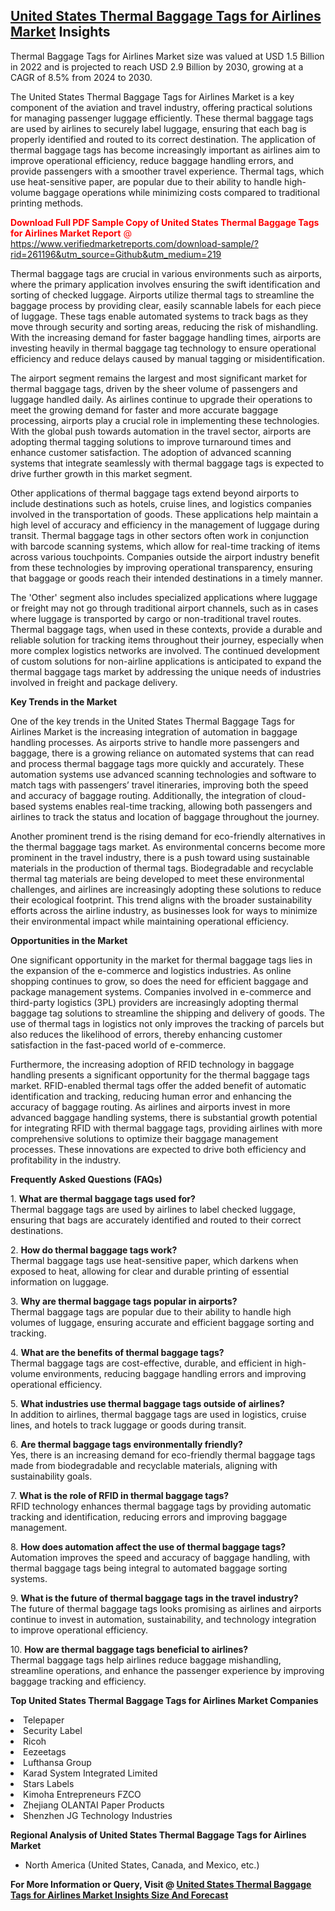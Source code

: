 <h2><a href="https://www.verifiedmarketreports.com/download-sample/?rid=261196&amp;utm_source=Github&amp;utm_medium=219" target="_blank">United States Thermal Baggage Tags for Airlines Market</a> Insights</h2><p>Thermal Baggage Tags for Airlines Market size was valued at USD 1.5 Billion in 2022 and is projected to reach USD 2.9 Billion by 2030, growing at a CAGR of 8.5% from 2024 to 2030.</p><p><div> <p>The United States Thermal Baggage Tags for Airlines Market is a key component of the aviation and travel industry, offering practical solutions for managing passenger luggage efficiently. These thermal baggage tags are used by airlines to securely label luggage, ensuring that each bag is properly identified and routed to its correct destination. The application of thermal baggage tags has become increasingly important as airlines aim to improve operational efficiency, reduce baggage handling errors, and provide passengers with a smoother travel experience. Thermal tags, which use heat-sensitive paper, are popular due to their ability to handle high-volume baggage operations while minimizing costs compared to traditional printing methods.</p> <p><p><span class=""><span style="color: #ff0000;"><strong>Download Full PDF Sample Copy of United States Thermal Baggage Tags for Airlines Market Report</strong> @ </span><a href="https://www.verifiedmarketreports.com/download-sample/?rid=261196&amp;utm_source=Github&amp;utm_medium=219" target="_blank">https://www.verifiedmarketreports.com/download-sample/?rid=261196&amp;utm_source=Github&amp;utm_medium=219</a></span></p></p> <p>Thermal baggage tags are crucial in various environments such as airports, where the primary application involves ensuring the swift identification and sorting of checked luggage. Airports utilize thermal tags to streamline the baggage process by providing clear, easily scannable labels for each piece of luggage. These tags enable automated systems to track bags as they move through security and sorting areas, reducing the risk of mishandling. With the increasing demand for faster baggage handling times, airports are investing heavily in thermal baggage tag technology to ensure operational efficiency and reduce delays caused by manual tagging or misidentification.</p> <p>The airport segment remains the largest and most significant market for thermal baggage tags, driven by the sheer volume of passengers and luggage handled daily. As airlines continue to upgrade their operations to meet the growing demand for faster and more accurate baggage processing, airports play a crucial role in implementing these technologies. With the global push towards automation in the travel sector, airports are adopting thermal tagging solutions to improve turnaround times and enhance customer satisfaction. The adoption of advanced scanning systems that integrate seamlessly with thermal baggage tags is expected to drive further growth in this market segment.</p> <p>Other applications of thermal baggage tags extend beyond airports to include destinations such as hotels, cruise lines, and logistics companies involved in the transportation of goods. These applications help maintain a high level of accuracy and efficiency in the management of luggage during transit. Thermal baggage tags in other sectors often work in conjunction with barcode scanning systems, which allow for real-time tracking of items across various touchpoints. Companies outside the airport industry benefit from these technologies by improving operational transparency, ensuring that baggage or goods reach their intended destinations in a timely manner.</p> <p>The 'Other' segment also includes specialized applications where luggage or freight may not go through traditional airport channels, such as in cases where luggage is transported by cargo or non-traditional travel routes. Thermal baggage tags, when used in these contexts, provide a durable and reliable solution for tracking items throughout their journey, especially when more complex logistics networks are involved. The continued development of custom solutions for non-airline applications is anticipated to expand the thermal baggage tags market by addressing the unique needs of industries involved in freight and package delivery.</p> <p><strong>Key Trends in the Market</strong></p> <p>One of the key trends in the United States Thermal Baggage Tags for Airlines Market is the increasing integration of automation in baggage handling processes. As airports strive to handle more passengers and baggage, there is a growing reliance on automated systems that can read and process thermal baggage tags more quickly and accurately. These automation systems use advanced scanning technologies and software to match tags with passengers’ travel itineraries, improving both the speed and accuracy of baggage routing. Additionally, the integration of cloud-based systems enables real-time tracking, allowing both passengers and airlines to track the status and location of baggage throughout the journey.</p> <p>Another prominent trend is the rising demand for eco-friendly alternatives in the thermal baggage tags market. As environmental concerns become more prominent in the travel industry, there is a push toward using sustainable materials in the production of thermal tags. Biodegradable and recyclable thermal tag materials are being developed to meet these environmental challenges, and airlines are increasingly adopting these solutions to reduce their ecological footprint. This trend aligns with the broader sustainability efforts across the airline industry, as businesses look for ways to minimize their environmental impact while maintaining operational efficiency.</p> <p><strong>Opportunities in the Market</strong></p> <p>One significant opportunity in the market for thermal baggage tags lies in the expansion of the e-commerce and logistics industries. As online shopping continues to grow, so does the need for efficient baggage and package management systems. Companies involved in e-commerce and third-party logistics (3PL) providers are increasingly adopting thermal baggage tag solutions to streamline the shipping and delivery of goods. The use of thermal tags in logistics not only improves the tracking of parcels but also reduces the likelihood of errors, thereby enhancing customer satisfaction in the fast-paced world of e-commerce.</p> <p>Furthermore, the increasing adoption of RFID technology in baggage handling presents a significant opportunity for the thermal baggage tags market. RFID-enabled thermal tags offer the added benefit of automatic identification and tracking, reducing human error and enhancing the accuracy of baggage routing. As airlines and airports invest in more advanced baggage handling systems, there is substantial growth potential for integrating RFID with thermal baggage tags, providing airlines with more comprehensive solutions to optimize their baggage management processes. These innovations are expected to drive both efficiency and profitability in the industry.</p> <p><strong>Frequently Asked Questions (FAQs)</strong></p> <p>1. <strong>What are thermal baggage tags used for?</strong><br>Thermal baggage tags are used by airlines to label checked luggage, ensuring that bags are accurately identified and routed to their correct destinations.</p> <p>2. <strong>How do thermal baggage tags work?</strong><br>Thermal baggage tags use heat-sensitive paper, which darkens when exposed to heat, allowing for clear and durable printing of essential information on luggage.</p> <p>3. <strong>Why are thermal baggage tags popular in airports?</strong><br>Thermal baggage tags are popular due to their ability to handle high volumes of luggage, ensuring accurate and efficient baggage sorting and tracking.</p> <p>4. <strong>What are the benefits of thermal baggage tags?</strong><br>Thermal baggage tags are cost-effective, durable, and efficient in high-volume environments, reducing baggage handling errors and improving operational efficiency.</p> <p>5. <strong>What industries use thermal baggage tags outside of airlines?</strong><br>In addition to airlines, thermal baggage tags are used in logistics, cruise lines, and hotels to track luggage or goods during transit.</p> <p>6. <strong>Are thermal baggage tags environmentally friendly?</strong><br>Yes, there is an increasing demand for eco-friendly thermal baggage tags made from biodegradable and recyclable materials, aligning with sustainability goals.</p> <p>7. <strong>What is the role of RFID in thermal baggage tags?</strong><br>RFID technology enhances thermal baggage tags by providing automatic tracking and identification, reducing errors and improving baggage management.</p> <p>8. <strong>How does automation affect the use of thermal baggage tags?</strong><br>Automation improves the speed and accuracy of baggage handling, with thermal baggage tags being integral to automated baggage sorting systems.</p> <p>9. <strong>What is the future of thermal baggage tags in the travel industry?</strong><br>The future of thermal baggage tags looks promising as airlines and airports continue to invest in automation, sustainability, and technology integration to improve operational efficiency.</p> <p>10. <strong>How are thermal baggage tags beneficial to airlines?</strong><br>Thermal baggage tags help airlines reduce baggage mishandling, streamline operations, and enhance the passenger experience by improving baggage tracking and efficiency.</p> </div></p><p><strong>Top United States Thermal Baggage Tags for Airlines Market Companies</strong></p><div data-test-id=""><p><li>Telepaper</li><li> Security Label</li><li> Ricoh</li><li> Eezeetags</li><li> Lufthansa Group</li><li> Karad System Integrated Limited</li><li> Stars Labels</li><li> Kimoha Entrepreneurs FZCO</li><li> Zhejiang OLANTAI Paper Products</li><li> Shenzhen JG Technology Industries</li></p><div><strong>Regional Analysis of&nbsp;United States Thermal Baggage Tags for Airlines Market</strong></div><ul><li dir="ltr"><p dir="ltr">North America&nbsp;(United States, Canada, and Mexico, etc.)</p></li></ul><p><strong>For More Information or Query, Visit @&nbsp;</strong><strong><a href="https://www.verifiedmarketreports.com/product/thermal-baggage-tags-for-airlines-market/?utm_source=Github&amp;utm_medium=219" target="_blank">United States Thermal Baggage Tags for Airlines Market Insights Size And Forecast</a></strong></p></div>
